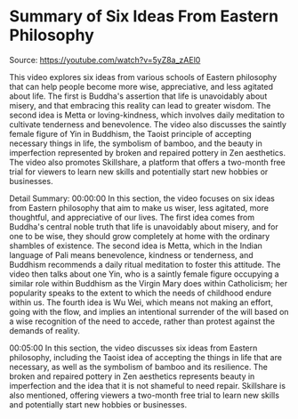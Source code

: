 # Summary of Six Ideas From Eastern Philosophy

Source: https://youtube.com/watch?v=5yZ8a_zAEl0

This video explores six ideas from various schools of Eastern philosophy that can help people become more wise, appreciative, and less agitated about life. The first is Buddha's assertion that life is unavoidably about misery, and that embracing this reality can lead to greater wisdom. The second idea is Metta or loving-kindness, which involves daily meditation to cultivate tenderness and benevolence. The video also discusses the saintly female figure of Yin in Buddhism, the Taoist principle of accepting necessary things in life, the symbolism of bamboo, and the beauty in imperfection represented by broken and repaired pottery in Zen aesthetics. The video also promotes Skillshare, a platform that offers a two-month free trial for viewers to learn new skills and potentially start new hobbies or businesses.

Detail Summary: 
00:00:00
In this section, the video focuses on six ideas from Eastern philosophy that aim to make us wiser, less agitated, more thoughtful, and appreciative of our lives. The first idea comes from Buddha's central noble truth that life is unavoidably about misery, and for one to be wise, they should grow completely at home with the ordinary shambles of existence. The second idea is Metta, which in the Indian language of Pali means benevolence, kindness or tenderness, and Buddhism recommends a daily ritual meditation to foster this attitude. The video then talks about one Yin, who is a saintly female figure occupying a similar role within Buddhism as the Virgin Mary does within Catholicism; her popularity speaks to the extent to which the needs of childhood endure within us. The fourth idea is Wu Wei, which means not making an effort, going with the flow, and implies an intentional surrender of the will based on a wise recognition of the need to accede, rather than protest against the demands of reality.

00:05:00
In this section, the video discusses six ideas from Eastern philosophy, including the Taoist idea of accepting the things in life that are necessary, as well as the symbolism of bamboo and its resilience. The broken and repaired pottery in Zen aesthetics represents beauty in imperfection and the idea that it is not shameful to need repair. Skillshare is also mentioned, offering viewers a two-month free trial to learn new skills and potentially start new hobbies or businesses.

